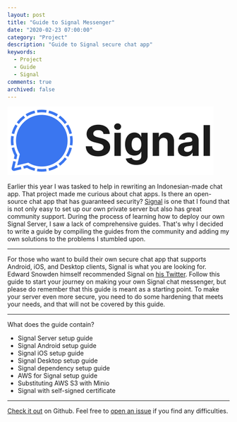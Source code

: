 ```yaml
---
layout: post
title: "Guide to Signal Messenger"
date: "2020-02-23 07:00:00"
category: "Project"
description: "Guide to Signal secure chat app"
keywords:
  - Project
  - Guide
  - Signal
comments: true
archived: false
---
```


![Signal-Logo](/assets/others/signal-logo.png)

Earlier this year I was tasked to help in rewriting an Indonesian-made chat app. That project made me curious about chat apps. Is there an open-source chat app that has guaranteed security? <a href="https://signal.org/">Signal</a> is one that I found that is not only easy to set up our own private server but also has great community support. During the process of learning how to deploy our own Signal Server, I saw a lack of comprehensive guides. That's why I decided to write a guide by compiling the guides from the community and adding my own solutions to the problems I stumbled upon.

---

For those who want to build their own secure chat app that supports Android, iOS, and Desktop clients, Signal is what you are looking for. Edward Snowden himself recommended Signal on <a href="https://twitter.com/Snowden/status/986277159252750336">his Twitter</a>. Follow this guide to start your journey on making your own Signal chat messenger, but please do remember that this guide is meant as a starting point. To make your server even more secure, you need to do some hardening that meets your needs, and that will not be covered by this guide.

---

What does the guide contain?

- Signal Server setup guide
- Signal Android setup guide
- Signal iOS setup guide
- Signal Desktop setup guide
- Signal dependency setup guide
- AWS for Signal setup guide
- Substituting AWS S3 with Minio
- Signal with self-signed certificate

---

[Check it out](https://github.com/madeindra/Setup-Guide) on Github. Feel free to [open an issue](https://github.com/madeindra/Setup-Guide/issues) if you find any difficulties.
